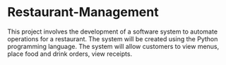 # Restaurant-Management
This project involves the development of a software system to automate operations for a restaurant. The system will be created using the Python programming language. The system will allow customers to view menus, place food and drink orders, view receipts. 
